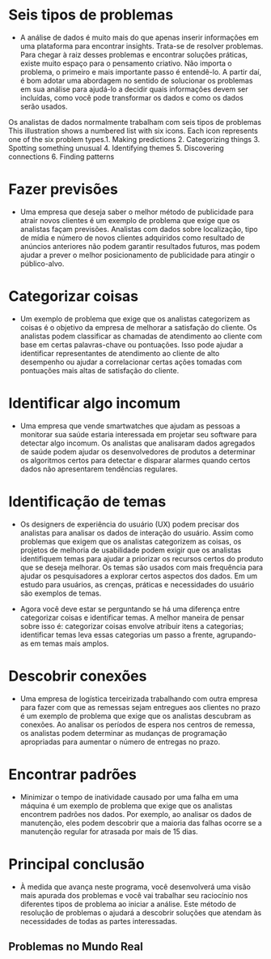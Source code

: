 # Seis tipos de problemas
- A análise de dados é muito mais do que apenas inserir informações em uma plataforma para encontrar insights. Trata-se de resolver problemas. Para chegar à raiz desses problemas e encontrar soluções práticas, existe muito espaço para o pensamento criativo. Não importa o problema, o primeiro e mais importante passo é entendê-lo. A partir daí, é bom adotar uma abordagem no sentido de solucionar os problemas em sua análise para ajudá-lo a decidir quais informações devem ser incluídas, como você pode transformar os dados e como os dados serão usados. 

Os analistas de dados normalmente trabalham com seis tipos de problemas
This illustration shows a numbered list with six icons. Each icon represents one of the six problem types.1. Making predictions
2. Categorizing things
3. Spotting something unusual
4. Identifying themes
5. Discovering connections
6. Finding patterns

# Fazer previsões
- Uma empresa que deseja saber o melhor método de publicidade para atrair novos clientes é um exemplo de problema que exige que os analistas façam previsões. Analistas com dados sobre localização, tipo de mídia e número de novos clientes adquiridos como resultado de anúncios anteriores não podem garantir resultados futuros, mas podem ajudar a prever o melhor posicionamento de publicidade para atingir o público-alvo.

# Categorizar coisas
- Um exemplo de problema que exige que os analistas categorizem as coisas é o objetivo da empresa de melhorar a satisfação do cliente. Os analistas podem classificar as chamadas de atendimento ao cliente com base em certas palavras-chave ou pontuações. Isso pode ajudar a identificar representantes de atendimento ao cliente de alto desempenho ou ajudar a correlacionar certas ações tomadas com pontuações mais altas de satisfação do cliente.

# Identificar algo incomum
- Uma empresa que vende smartwatches que ajudam as pessoas a monitorar sua saúde estaria interessada em projetar seu software para detectar algo incomum. Os analistas que analisaram dados agregados de saúde podem ajudar os desenvolvedores de produtos a determinar os algoritmos certos para detectar e disparar alarmes quando certos dados não apresentarem tendências regulares.

# Identificação de temas
- Os designers de experiência do usuário (UX) podem precisar dos analistas para analisar os dados de interação do usuário. Assim como problemas que exigem que os analistas categorizem as coisas, os projetos de melhoria de usabilidade podem exigir que os analistas identifiquem temas para ajudar a priorizar os recursos certos do produto que se deseja melhorar. Os temas são usados com mais frequência para ajudar os pesquisadores a explorar certos aspectos dos dados. Em um estudo para usuários, as crenças, práticas e necessidades do usuário são exemplos de temas.

- Agora você deve estar se perguntando se há uma diferença entre categorizar coisas e identificar temas. A melhor maneira de pensar sobre isso é: categorizar coisas envolve atribuir itens a categorias; identificar temas leva essas categorias um passo a frente, agrupando-as em temas mais amplos.

# Descobrir conexões
- Uma empresa de logística terceirizada trabalhando com outra empresa para fazer com que as remessas sejam entregues aos clientes no prazo é um exemplo de problema que exige que os analistas descubram as conexões. Ao analisar os períodos de espera nos centros de remessa, os analistas podem determinar as mudanças de programação apropriadas para aumentar o número de entregas no prazo.

# Encontrar padrões
- Minimizar o tempo de inatividade causado por uma falha em uma máquina é um exemplo de problema que exige que os analistas encontrem padrões nos dados. Por exemplo, ao analisar os dados de manutenção, eles podem descobrir que a maioria das falhas ocorre se a manutenção regular for atrasada por mais de 15 dias.

# Principal conclusão
- À medida que avança neste programa, você desenvolverá uma visão mais apurada dos problemas e você vai trabalhar seu raciocínio nos diferentes tipos de problema ao iniciar a análise. Este método de resolução de problemas o ajudará a descobrir soluções que atendam às necessidades de todas as partes interessadas.


## Problemas no Mundo Real


